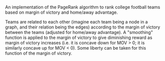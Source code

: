 An implementation of the PageRank algorithm to rank college football teams based on margin of victory and home/away advantage.

Teams are related to each other (imagine each team being a node in a graph, and their relation being the edges) according to the margin of victory between the teams (adjusted for home/away advantage). A "smoothing" function is applied to the margin of victory to give diminishing reward as margin of victory increases (i.e. it is concave down for MOV > 0; it is similarly concave up for MOV < 0). Some liberty can be taken for this function of the margin of victory.
